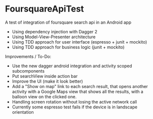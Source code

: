# FoursquareApiTest
A test of integration of foursquare search api in an Android app

* Using dependency injection with Dagger 2
* Using Model-View-Presenter architecture
* Using TDD approach for user interface (espresso + junit + mockito)
* Using TDD approach for business logic (junit + mockito)

Improvements / To-Do:

* Use the new dagger android integration and activity scoped subcomponents
* Put searchView inside action bar 
* Improve the UI (make it look better)
* Add a "Show on map" link to each search result, that opens another activity
  with a Google Maps view that shows all the results, with a balloon view on the clicked one.
* Handling screen rotation without losing the active network call 
* Currently some espresso test fails if the device is in landscape orientation

